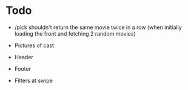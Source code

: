 # Todo

-   /pick shouldn't return the same movie twice in a row (when initially loading the front and fetching 2 random movies)
-   Pictures of cast

-   Header
-   Footer
-   Filters at swipe
